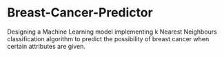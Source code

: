 # Breast-Cancer-Predictor
Designing a Machine Learning model implementing k Nearest Neighbours classification algorithm to predict the possibility of breast cancer when certain attributes are given.
